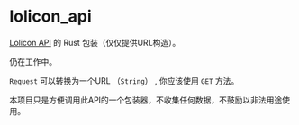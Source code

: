 # lolicon_api

[Lolicon API](https://api.lolicon.app/#/setu) 的 Rust 包装（仅仅提供URL构造）。

仍在工作中。

`Request` 可以转换为一个URL （`String`） , 你应该使用 `GET` 方法。

本项目只是方便调用此API的一个包装器，不收集任何数据，不鼓励以非法用途使用。
